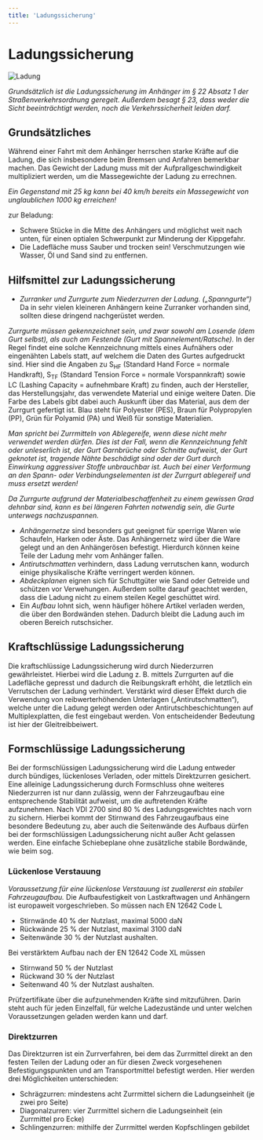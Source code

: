 ```yaml
---
title: 'Ladungssicherung'
---
```


<infoBox>

# Ladungssicherung

![Ladung](/img/media/ladung.jpg "Ladung")

*Grundsätzlich ist die Ladungssicherung im Anhänger im § 22 Absatz 1 der Straßenverkehrsordnung geregelt. Außerdem besagt § 23, dass weder die Sicht beeinträchtigt werden, noch die Verkehrssicherheit leiden darf.*

</infoBox>

<newSection title="Grundsätzliches">

## Grundsätzliches

Während einer Fahrt mit dem Anhänger herrschen starke Kräfte auf die Ladung, die sich insbesondere beim Bremsen und Anfahren bemerkbar machen. Das Gewicht der Ladung muss mit der Aufprallgeschwindigkeit multipliziert werden, um die Massegewichte der Ladung zu errechnen.

*Ein Gegenstand mit 25 kg kann bei 40 km/h bereits ein Massegewicht von unglaublichen 1000 kg erreichen!*

zur Beladung:

- Schwere Stücke in die Mitte des Anhängers und möglichst weit nach unten, für einen optialen Schwerpunkt zur Minderung der Kippgefahr.
- Die Ladefläche muss Sauber und trocken sein! Verschmutzungen wie Wasser, Öl und Sand sind zu entfernen.

</newSection>

<newSection title="Hilfsmittel zur Ladungssicherung">

## Hilfsmittel zur Ladungssicherung 

- *Zurranker und Zurrgurte zum Niederzurren der Ladung. („Spanngurte“)* Da in sehr vielen kleineren Anhängern keine Zurranker vorhanden sind, sollten diese dringend nachgerüstet werden. 

*Zurrgurte müssen gekennzeichnet sein, und zwar sowohl am Losende (dem Gurt selbst), als auch am Festende (Gurt mit Spannelement/Ratsche).* In der Regel findet eine solche Kennzeichnung mittels eines Aufnähers oder eingenähten Labels statt, auf welchem die Daten des Gurtes aufgedruckt sind. Hier sind die Angaben zu S<sub>HF</sub> (Standard Hand Force = normale Handkraft), S<sub>TF</sub> (Standard Tension Force = normale Vorspannkraft) sowie LC (Lashing Capacity = aufnehmbare Kraft) zu finden, auch der Hersteller, das Herstellungsjahr, das verwendete Material und einige weitere Daten. Die Farbe des Labels gibt dabei auch Auskunft über das Material, aus dem der Zurrgurt gefertigt ist. Blau steht für Polyester (PES), Braun für Polypropylen (PP), Grün für Polyamid (PA) und Weiß für sonstige Materialien.

*Man spricht bei Zurrmitteln von Ablegereife, wenn diese nicht mehr verwendet werden dürfen. Dies ist der Fall, wenn die Kennzeichnung fehlt oder unleserlich ist, der Gurt Garnbrüche oder Schnitte aufweist, der Gurt geknotet ist, tragende Nähte beschädigt sind oder der Gurt durch Einwirkung aggressiver Stoffe unbrauchbar ist. Auch bei einer Verformung an den Spann- oder Verbindungselementen ist der Zurrgurt ablegereif und muss ersetzt werden!*

*Da Zurrgurte aufgrund der Materialbeschaffenheit zu einem gewissen Grad dehnbar sind, kann es bei längeren Fahrten notwendig sein, die Gurte unterwegs nachzuspannen.*
- *Anhängernetze* sind besonders gut geeignet für sperrige Waren wie Schaufeln, Harken oder Äste. Das Anhängernetz wird über die Ware gelegt und an den Anhängerösen befestigt. Hierdurch können keine Teile der Ladung mehr vom Anhänger fallen.
- *Antirutschmatten* verhindern, dass Ladung verrutschen kann, wodurch einige physikalische Kräfte verringert werden können.
- *Abdeckplanen* eignen sich für Schuttgüter wie Sand oder Getreide und schützen vor Verwehungen. Außerdem sollte darauf geachtet werden, dass die Ladung nicht zu einem steilen Kegel geschüttet wird.
- Ein *Aufbau* lohnt sich, wenn häufiger höhere Artikel verladen werden, die über den Bordwänden stehen. Dadurch bleibt die Ladung auch im oberen Bereich rutschsicher.

</newSection>

<newSection title="Kraftschlüssige Ladungssicherung">

## Kraftschlüssige Ladungssicherung

Die kraftschlüssige Ladungssicherung wird durch Niederzurren gewährleistet. Hierbei wird die Ladung z. B. mittels Zurrgurten auf die Ladefläche gepresst und dadurch die Reibungskraft erhöht, die letztlich ein Verrutschen der Ladung verhindert. Verstärkt wird dieser Effekt durch die Verwendung von reibwerterhöhenden Unterlagen („Antirutschmatten“), welche unter die Ladung gelegt werden oder Antirutschbeschichtungen auf Multiplexplatten, die fest eingebaut werden. Von entscheidender Bedeutung ist hier der Gleitreibbeiwert.

</newSection>

<newSection title="Formschlüssige Ladungssicherung">

## Formschlüssige Ladungssicherung

Bei der formschlüssigen Ladungssicherung wird die Ladung entweder durch bündiges, lückenloses Verladen, oder mittels Direktzurren gesichert. Eine alleinige Ladungssicherung durch Formschluss ohne weiteres Niederzurren ist nur dann zulässig, wenn der Fahrzeugaufbau eine entsprechende Stabilität aufweist, um die auftretenden Kräfte aufzunehmen. Nach VDI 2700 sind 80 % des Ladungsgewichtes nach vorn zu sichern. Hierbei kommt der Stirnwand des Fahrzeugaufbaus eine besondere Bedeutung zu, aber auch die Seitenwände des Aufbaus dürfen bei der formschlüssigen Ladungssicherung nicht außer Acht gelassen werden. Eine einfache Schiebeplane ohne zusätzliche stabile Bordwände, wie beim sog. 

### Lückenlose Verstauung

*Voraussetzung für eine lückenlose Verstauung ist zuallererst ein stabiler Fahrzeugaufbau.* Die Aufbaufestigkeit von Lastkraftwagen und Anhängern ist europaweit vorgeschrieben. So müssen nach EN 12642 Code L

- Stirnwände 40 % der Nutzlast, maximal 5000 daN
- Rückwände 25 % der Nutzlast, maximal 3100 daN
- Seitenwände 30 % der Nutzlast aushalten.

Bei verstärktem Aufbau nach der EN 12642 Code XL müssen

- Stirnwand 50 % der Nutzlast
- Rückwand 30 % der Nutzlast
- Seitenwand 40 % der Nutzlast aushalten.

Prüfzertifikate über die aufzunehmenden Kräfte sind mitzuführen. Darin steht auch für jeden Einzelfall, für welche Ladezustände und unter welchen Voraussetzungen geladen werden kann und darf.

### Direktzurren

Das Direktzurren ist ein Zurrverfahren, bei dem das Zurrmittel direkt an den festen Teilen der Ladung oder an für diesen Zweck vorgesehenen Befestigungspunkten und am Transportmittel befestigt werden. Hier werden drei Möglichkeiten unterschieden:

- Schrägzurren: mindestens acht Zurrmittel sichern die Ladungseinheit (je zwei pro Seite)
- Diagonalzurren: vier Zurrmittel sichern die Ladungseinheit (ein Zurrmittel pro Ecke)
- Schlingenzurren: mithilfe der Zurrmittel werden Kopfschlingen gebildet

</newSection>